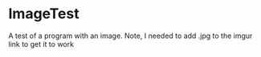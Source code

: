 ImageTest
=========

A test of a program with an image. Note, I needed to add .jpg to the imgur link to get it to work
